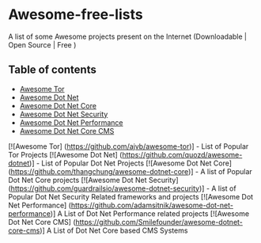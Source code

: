 # Awesome-free-lists
A list of some Awesome projects present on the Internet (Downloadable | Open Source | Free )


## Table of contents

  * [Awesome Tor](#Awesome-Tor)
  * [Awesome Dot Net](#Awesome-Dot-Net)
  * [Awesome Dot Net Core](#Awesome-Dot-Net-Core)
  * [Awesome Dot Net Security](#Awesome-Dot-Net-Security)
  * [Awesome Dot Net Performance](#Awesome-Dot-Net-Performance)
  * [Awesome Dot Net Core CMS](#Awesome-Dot-Net-Core-CMS)
 
[![Awesome Tor]
(https://github.com/ajvb/awesome-tor)] - List of Popular Tor Projects
[![Awesome Dot Net]
(https://github.com/quozd/awesome-dotnet)] - List of Popular Dot Net Projects
[![Awesome Dot Net Core]
(https://github.com/thangchung/awesome-dotnet-core)] - A list of Popular Dot Net Core projects
[![Awesome Dot Net Security]
(https://github.com/guardrailsio/awesome-dotnet-security)] - A list of Popular Dot Net Security Related frameworks and projects
[![Awesome Dot Net Performance]
(https://github.com/adamsitnik/awesome-dot-net-performance)] A List of Dot Net Performance related projects
[![Awesome Dot Net Core CMS]
(https://github.com/Smilefounder/awesome-dotnet-core-cms)] A List of Dot Net Core based CMS Systems

